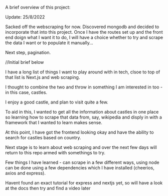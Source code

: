 A brief overview of this project:

Update: 25/8/2022

Sacked off the webscraping for now. Discovered mongodb and decided to incorporate that into this project. Once I have the routes set up and the front end doign what I want it to do, I will have a choice whether to try and scrape the data I want or to populate it manually...

Next step, pagination.


//Initial brief below

I have a long list of things I want to play around with in tech, clsoe to top of that list is Next.js and web scraping.

I thought to combine the two and throw in something I am interested in too - in this case, castles.

I enjoy a good castle, and plan to visit quite a few.

To aid in this, I wanted to get all the information about castles in one place so learning how to scrape that data from, say, wikipedia and disply in with a framework that I wanted to learn makes sense.

At this point, I have got the frontend looking okay and have the ability to search for castles based on country.

Next stage is to learn about web scraping and over the next few days will return to this repo armed with somethings to try.

Few things I have learned - can scrape in a few different ways, using node can be done using a few dependencies which I have installed (cheerios, axios and express).

Havent found an exact tutorial for express and nextjs yet, so will have a look at the docs then try and find a video later



